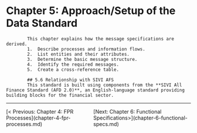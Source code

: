 # Chapter 5: Approach/Setup of the Data Standard

            This chapter explains how the message specifications are derived.
            1.  Describe processes and information flows.
            2.  List entities and their attributes.
            3.  Determine the basic message structure.
            4.  Identify the required messages.
            5.  Create a cross-reference table.

            ## 5.6 Relationship with SIVI AFS
            This standard is built using components from the **SIVI All Finance Standard (AFD 2.0)**, an English-language standard providing building blocks for the financial sector.

---
<div style='display: flex; justify-content: space-between;'><div>[< Previous: Chapter 4: FPR Processes](chapter-4-fpr-processes.md)</div><div>[Next: Chapter 6: Functional Specifications>](chapter-6-functional-specs.md)</div></div>
